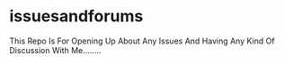 # issuesandforums
This Repo Is For Opening Up About Any Issues And Having Any Kind Of Discussion With Me........
